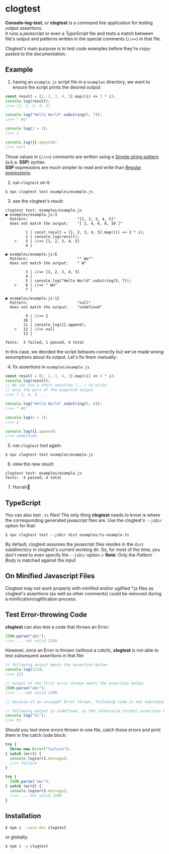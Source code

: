# clogtest

**Console-log-test**, or **clogtest** is a command line application for testing output assertions.  
It runs a _javascript_ or even a _TypeScript_ file and tests a match between file's output and patterns written in the special comments (`//=>`) in that file.

_Clogtest's_ main purpose is to test code examples before they're copy-pasted to the documentation.

## Example

1. having an `example.js` script file in a `examples` directory, we want to ensure the script prints the desired output:

```js
const result = [1, 2, 3, 4, 5].map((i) => 2 * i);
console.log(result);
//=> [1, 2, 3, 4, 5]

console.log("Hello World".substring(5, 7));
//=> " Wo"

console.log(1 + 1);
//=> 2

console.log({}.append);
//=> null
```

Those values in (`//=>`) comments are written using a [Simple string pattern](https://github.com/tomaskraus/simple-string-pattern) (a.k.a. **SSP**) syntax.  
**SSP** expressions are much simpler to read and write than [Regular expressions](https://developer.mozilla.org/en-US/docs/Web/JavaScript/Guide/Regular_expressions).

2. run `clogtest` on it:

```
$ npx clogtest test examples/example.js
```

3. see the clogtest's result:

```
clogtest test: examples/example.js
● examples/example.js:3
  Pattern:                      "[1, 2, 3, 4, 5]"
  does not match the output:    "[ 2, 4, 6, 8, 10 ]"

         1 | const result = [1, 2, 3, 4, 5].map((i) => 2 * i);
         2 | console.log(result);
    >    3 | //=> [1, 2, 3, 4, 5]
         4 |

● examples/example.js:6
  Pattern:                      "" Wo""
  does not match the output:    " W"

         3 | //=> [1, 2, 3, 4, 5]
         4 |
         5 | console.log("Hello World".substring(5, 7));
    >    6 | //=> " Wo"
         7 |

● examples/example.js:12
  Pattern:                      "null"
  does not match the output:    "undefined"

         9 | //=> 2
        10 |
        11 | console.log({}.append);
    >   12 | //=> null
        13 |

Tests:  3 failed, 1 passed, 4 total
```

In this case, we decided the script behaves correctly but we've made wrong assumptions about its output. Let's fix them manually:

4. fix assertions in `examples/example.js`

```js
const result = [1, 2, 3, 4, 5].map((i) => 2 * i);
console.log(result);
// We can use a short notation (...) to write
// only the part of the expected output
//=> [ 2, 4, 6, ...

console.log("Hello World".substring(5, 8));
//=> " Wo"

console.log(1 + 1);
//=> 2

console.log({}.append);
//=> undefined
```

5. run `clogtest` tool again:

```
$ npx clogtest test examples/example.js
```

6. view the new result:

```
clogtest test: examples/example.js
Tests:  4 passed, 4 total
```

7. Hurrah🙂

## TypeScript

You can also test `.ts` files! The only thing **clogtest** needs to know is where the corresponding generated javascript files are. Use the clogtest's `--jsDir` option for that:

```
$ npx clogtest test --jsDir dist examples/ts-example.ts
```

By default, clogtest assumes the javascript files resides in the `dist` subdirectory in clogtest's current working dir. So, for most of the time, you don't need to even specify the `--jsDir` option.> **Note**: Only the _Pattern Body_ is matched against the input

## On Minified Javascript Files

Clogtest may not work properly with minified and/or uglified \*.js files as clogtest's assertions (as well as other comments) could be removed during a minification/uglification process.

## Test Error-throwing Code

**clogtest** can also test a code that throws an Error:

```js
JSON.parse("abc");
//=> ... not valid JSON
```

However, once an Error is thrown (without a catch), **clogtest** is not able to test subsequent assertions in that file:

```js
// following output meets the assertion below:
console.log(123);
//=> 123

// output of the first error thrown meets the assertion below:
JSON.parse("abc");
//=> ... not valid JSON

// because of an uncaught Error thrown, following code is not executed, so no further output is available to the clogtest tool

// following output is undefined, so the (otherwise truthy) assertion below fails:
console.log("hi");
//=> hi
```

Should you test more errors thrown in one file, catch those errors and print them in the catch code block:

```js
try {
  throw new Error("failure");
} catch (err1) {
  console.log(err1.message);
  //=> failure
}

try {
  JSON.parse("abc");
} catch (err2) {
  console.log(err2.message);
  //=> ... not valid JSON
}
```

## Installation

```bash
$ npm i --save-dev clogtest
```

or globally:

```bash
$ npm i -g clogtest
```

[1]: https://www.npmjs.com/package/markdown-doctest
[2]: https://byexamples.github.io/byexample/languages/javascript